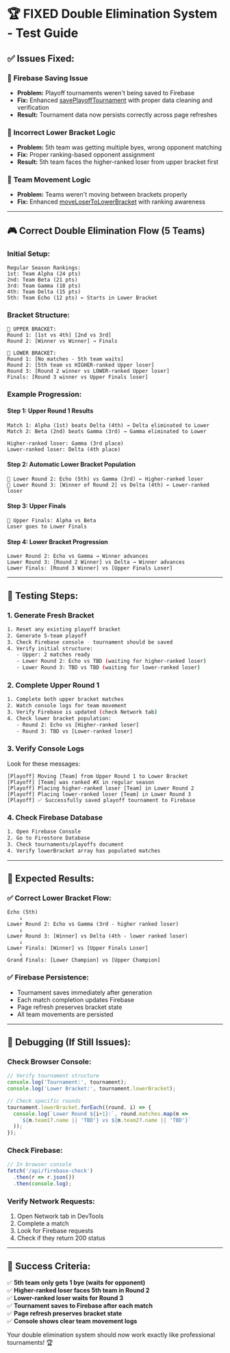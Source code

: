 # 🏆 FIXED Double Elimination System - Test Guide

## ✅ **Issues Fixed:**

### 🔧 **Firebase Saving Issue**
- **Problem:** Playoff tournaments weren't being saved to Firebase
- **Fix:** Enhanced [savePlayoffTournament](file://c:\Users\djmoh\OneDrive\Documents\Reacts\League%20of%20lEgends\league_legend\app\components\pages\Tournament\BracketPage.tsx#L779-L821) with proper data cleaning and verification
- **Result:** Tournament data now persists correctly across page refreshes

### 🔧 **Incorrect Lower Bracket Logic** 
- **Problem:** 5th team was getting multiple byes, wrong opponent matching
- **Fix:** Proper ranking-based opponent assignment
- **Result:** 5th team faces the higher-ranked loser from upper bracket first

### 🔧 **Team Movement Logic**
- **Problem:** Teams weren't moving between brackets properly
- **Fix:** Enhanced [moveLoserToLowerBracket](file://c:\Users\djmoh\OneDrive\Documents\Reacts\League%20of%20lEgends\league_legend\app\components\pages\Tournament\BracketPage.tsx#L1175-L1276) with ranking awareness

---

## 🎮 **Correct Double Elimination Flow (5 Teams)**

### **Initial Setup:**
```
Regular Season Rankings:
1st: Team Alpha (24 pts)
2nd: Team Beta (21 pts)  
3rd: Team Gamma (18 pts)
4th: Team Delta (15 pts)
5th: Team Echo (12 pts) ← Starts in Lower Bracket
```

### **Bracket Structure:**
```
🔼 UPPER BRACKET:
Round 1: [1st vs 4th] [2nd vs 3rd]
Round 2: [Winner vs Winner] → Finals

🔻 LOWER BRACKET:
Round 1: [No matches - 5th team waits]
Round 2: [5th team vs HIGHER-ranked Upper loser]  
Round 3: [Round 2 winner vs LOWER-ranked Upper loser]
Finals: [Round 3 winner vs Upper Finals loser]
```

### **Example Progression:**

#### **Step 1: Upper Round 1 Results**
```
Match 1: Alpha (1st) beats Delta (4th) → Delta eliminated to Lower
Match 2: Beta (2nd) beats Gamma (3rd) → Gamma eliminated to Lower

Higher-ranked loser: Gamma (3rd place)
Lower-ranked loser: Delta (4th place)
```

#### **Step 2: Automatic Lower Bracket Population**
```
🔻 Lower Round 2: Echo (5th) vs Gamma (3rd) ← Higher-ranked loser
🔻 Lower Round 3: [Winner of Round 2] vs Delta (4th) ← Lower-ranked loser
```

#### **Step 3: Upper Finals**
```
🔼 Upper Finals: Alpha vs Beta
Loser goes to Lower Finals
```

#### **Step 4: Lower Bracket Progression**
```
Lower Round 2: Echo vs Gamma → Winner advances
Lower Round 3: [Round 2 Winner] vs Delta → Winner advances  
Lower Finals: [Round 3 Winner] vs [Upper Finals Loser]
```

---

## 🧪 **Testing Steps:**

### **1. Generate Fresh Bracket**
```bash
1. Reset any existing playoff bracket
2. Generate 5-team playoff
3. Check Firebase console - tournament should be saved
4. Verify initial structure:
   - Upper: 2 matches ready
   - Lower Round 2: Echo vs TBD (waiting for higher-ranked loser)
   - Lower Round 3: TBD vs TBD (waiting for lower-ranked loser)
```

### **2. Complete Upper Round 1**
```bash
1. Complete both upper bracket matches
2. Watch console logs for team movement
3. Verify Firebase is updated (check Network tab)
4. Check lower bracket population:
   - Round 2: Echo vs [Higher-ranked loser]
   - Round 3: TBD vs [Lower-ranked loser]
```

### **3. Verify Console Logs**
Look for these messages:
```
[Playoff] Moving [Team] from Upper Round 1 to Lower Bracket
[Playoff] [Team] was ranked #X in regular season
[Playoff] Placing higher-ranked loser [Team] in Lower Round 2
[Playoff] Placing lower-ranked loser [Team] in Lower Round 3
[Playoff] ✅ Successfully saved playoff tournament to Firebase
```

### **4. Check Firebase Database**
```bash
1. Open Firebase Console
2. Go to Firestore Database
3. Check tournaments/playoffs document
4. Verify lowerBracket array has populated matches
```

---

## 🎯 **Expected Results:**

### **✅ Correct Lower Bracket Flow:**
```
Echo (5th) 
    ↓
Lower Round 2: Echo vs Gamma (3rd - higher ranked loser)
    ↓
Lower Round 3: [Winner] vs Delta (4th - lower ranked loser)
    ↓
Lower Finals: [Winner] vs [Upper Finals Loser]
    ↓
Grand Finals: [Lower Champion] vs [Upper Champion]
```

### **✅ Firebase Persistence:**
- Tournament saves immediately after generation
- Each match completion updates Firebase
- Page refresh preserves bracket state
- All team movements are persisted

---

## 🚨 **Debugging (If Still Issues):**

### **Check Browser Console:**
```javascript
// Verify tournament structure
console.log('Tournament:', tournament);
console.log('Lower Bracket:', tournament.lowerBracket);

// Check specific rounds
tournament.lowerBracket.forEach((round, i) => {
  console.log(`Lower Round ${i+1}:`, round.matches.map(m => 
    `${m.team1?.name || 'TBD'} vs ${m.team2?.name || 'TBD'}`
  ));
});
```

### **Check Firebase:**
```javascript
// In browser console
fetch('/api/firebase-check')
  .then(r => r.json())
  .then(console.log);
```

### **Verify Network Requests:**
1. Open Network tab in DevTools
2. Complete a match
3. Look for Firebase requests
4. Check if they return 200 status

---

## 🎊 **Success Criteria:**

✅ **5th team only gets 1 bye (waits for opponent)**  
✅ **Higher-ranked loser faces 5th team in Round 2**  
✅ **Lower-ranked loser waits for Round 3**  
✅ **Tournament saves to Firebase after each match**  
✅ **Page refresh preserves bracket state**  
✅ **Console shows clear team movement logs**  

Your double elimination system should now work exactly like professional tournaments! 🏆